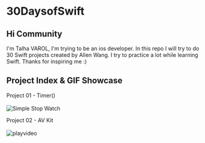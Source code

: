# 30DaysofSwift

## Hi Community ##
I'm Talha VAROL, I'm trying to be an ios developer. In this repo I will try to do 30 Swift projects created by Allen Wang.
I try to practice a lot while learning Swift. Thanks for inspiring me :)


## Project Index & GIF Showcase ##

Project 01 - Timer() <br><br> ![Simple Stop Watch](https://user-images.githubusercontent.com/80515499/159593552-13110b9a-30be-48d5-95e1-0cdc0158371f.gif)

Project 02 - AV Kit <br><br> ![playvideo](https://user-images.githubusercontent.com/80515499/159593560-c9819b1e-ee3b-4767-839e-3a43cb190089.gif)


